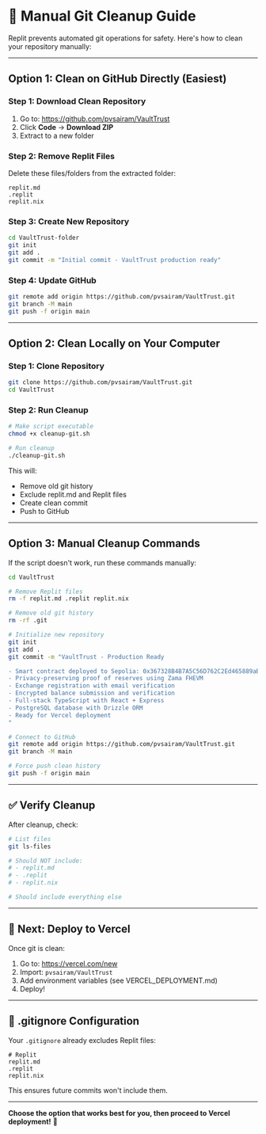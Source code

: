 # 🧹 Manual Git Cleanup Guide

Replit prevents automated git operations for safety. Here's how to clean your repository manually:

---

## Option 1: Clean on GitHub Directly (Easiest)

### **Step 1: Download Clean Repository**
1. Go to: https://github.com/pvsairam/VaultTrust
2. Click **Code** → **Download ZIP**
3. Extract to a new folder

### **Step 2: Remove Replit Files**
Delete these files/folders from the extracted folder:
```
replit.md
.replit
replit.nix
```

### **Step 3: Create New Repository**
```bash
cd VaultTrust-folder
git init
git add .
git commit -m "Initial commit - VaultTrust production ready"
```

### **Step 4: Update GitHub**
```bash
git remote add origin https://github.com/pvsairam/VaultTrust.git
git branch -M main
git push -f origin main
```

---

## Option 2: Clean Locally on Your Computer

### **Step 1: Clone Repository**
```bash
git clone https://github.com/pvsairam/VaultTrust.git
cd VaultTrust
```

### **Step 2: Run Cleanup**
```bash
# Make script executable
chmod +x cleanup-git.sh

# Run cleanup
./cleanup-git.sh
```

This will:
- Remove old git history
- Exclude replit.md and Replit files
- Create clean commit
- Push to GitHub

---

## Option 3: Manual Cleanup Commands

If the script doesn't work, run these commands manually:

```bash
cd VaultTrust

# Remove Replit files
rm -f replit.md .replit replit.nix

# Remove old git history
rm -rf .git

# Initialize new repository
git init
git add .
git commit -m "VaultTrust - Production Ready

- Smart contract deployed to Sepolia: 0x367328B4B7A5C56D762C2Ed465889aBe24a6a9A8
- Privacy-preserving proof of reserves using Zama FHEVM
- Exchange registration with email verification
- Encrypted balance submission and verification
- Full-stack TypeScript with React + Express
- PostgreSQL database with Drizzle ORM
- Ready for Vercel deployment
"

# Connect to GitHub
git remote add origin https://github.com/pvsairam/VaultTrust.git
git branch -M main

# Force push clean history
git push -f origin main
```

---

## ✅ Verify Cleanup

After cleanup, check:

```bash
# List files
git ls-files

# Should NOT include:
# - replit.md
# - .replit
# - replit.nix

# Should include everything else
```

---

## 🚀 Next: Deploy to Vercel

Once git is clean:

1. Go to: https://vercel.com/new
2. Import: `pvsairam/VaultTrust`
3. Add environment variables (see VERCEL_DEPLOYMENT.md)
4. Deploy!

---

## 📝 .gitignore Configuration

Your `.gitignore` already excludes Replit files:

```gitignore
# Replit
replit.md
.replit
replit.nix
```

This ensures future commits won't include them.

---

**Choose the option that works best for you, then proceed to Vercel deployment!** 🚀

